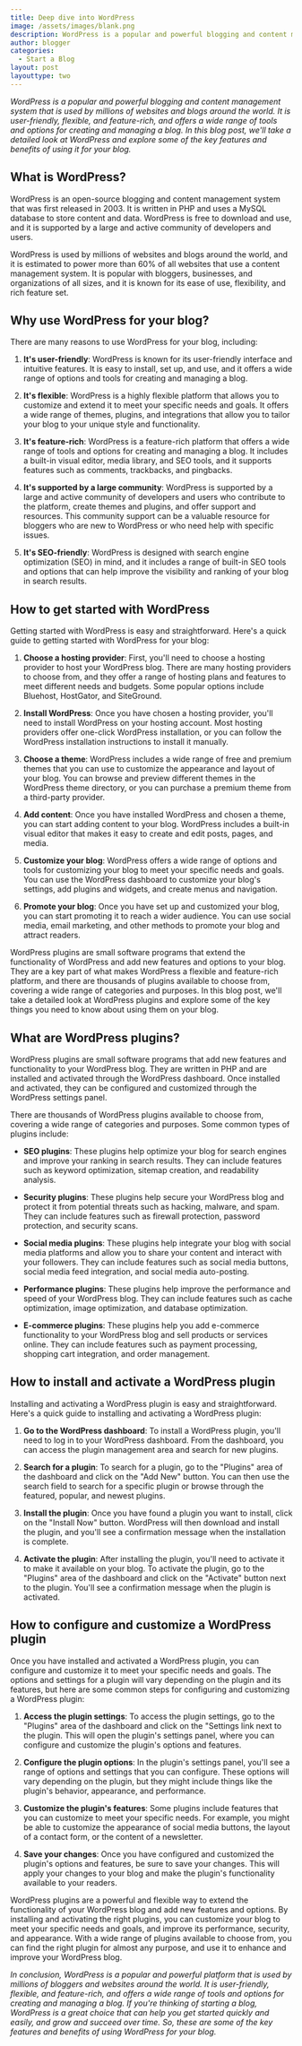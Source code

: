 ```yaml
---
title: Deep dive into WordPress
image: /assets/images/blank.png
description: WordPress is a popular and powerful blogging and content management system that is used by millions of websites and blogs around the world. It is user-friendly, flexible, and feature-rich, and offers a wide range of tools and options for creating and managing a blog. In this blog post, we'll take a detailed look at WordPress and explore some of the key features and benefits of using it for your blog.
author: blogger
categories:
  - Start a Blog
layout: post
layouttype: two
---
```


_WordPress is a popular and powerful blogging and content management system that is used by millions of websites and blogs around the world. It is user-friendly, flexible, and feature-rich, and offers a wide range of tools and options for creating and managing a blog. In this blog post, we'll take a detailed look at WordPress and explore some of the key features and benefits of using it for your blog._

## What is WordPress?

WordPress is an open-source blogging and content management system that was first released in 2003. It is written in PHP and uses a MySQL database to store content and data. WordPress is free to download and use, and it is supported by a large and active community of developers and users.

WordPress is used by millions of websites and blogs around the world, and it is estimated to power more than 60% of all websites that use a content management system. It is popular with bloggers, businesses, and organizations of all sizes, and it is known for its ease of use, flexibility, and rich feature set.

## Why use WordPress for your blog?

There are many reasons to use WordPress for your blog, including:

1. **It's user-friendly**: WordPress is known for its user-friendly interface and intuitive features. It is easy to install, set up, and use, and it offers a wide range of options and tools for creating and managing a blog.

2. **It's flexible**: WordPress is a highly flexible platform that allows you to customize and extend it to meet your specific needs and goals. It offers a wide range of themes, plugins, and integrations that allow you to tailor your blog to your unique style and functionality.

3. **It's feature-rich**: WordPress is a feature-rich platform that offers a wide range of tools and options for creating and managing a blog. It includes a built-in visual editor, media library, and SEO tools, and it supports features such as comments, trackbacks, and pingbacks.

4. **It's supported by a large community**: WordPress is supported by a large and active community of developers and users who contribute to the platform, create themes and plugins, and offer support and resources. This community support can be a valuable resource for bloggers who are new to WordPress or who need help with specific issues.

5. **It's SEO-friendly**: WordPress is designed with search engine optimization (SEO) in mind, and it includes a range of built-in SEO tools and options that can help improve the visibility and ranking of your blog in search results.

## How to get started with WordPress

Getting started with WordPress is easy and straightforward. Here's a quick guide to getting started with WordPress for your blog:

1. **Choose a hosting provider**: First, you'll need to choose a hosting provider to host your WordPress blog. There are many hosting providers to choose from, and they offer a range of hosting plans and features to meet different needs and budgets. Some popular options include Bluehost, HostGator, and SiteGround.

2. **Install WordPress**: Once you have chosen a hosting provider, you'll need to install WordPress on your hosting account. Most hosting providers offer one-click WordPress installation, or you can follow the WordPress installation instructions to install it manually.

3. **Choose a theme**: WordPress includes a wide range of free and premium themes that you can use to customize the appearance and layout of your blog. You can browse and preview different themes in the WordPress theme directory, or you can purchase a premium theme from a third-party provider.

4. **Add content**: Once you have installed WordPress and chosen a theme, you can start adding content to your blog. WordPress includes a built-in visual editor that makes it easy to create and edit posts, pages, and media.

5. **Customize your blog**: WordPress offers a wide range of options and tools for customizing your blog to meet your specific needs and goals. You can use the WordPress dashboard to customize your blog's settings, add plugins and widgets, and create menus and navigation.

6. **Promote your blog**: Once you have set up and customized your blog, you can start promoting it to reach a wider audience. You can use social media, email marketing, and other methods to promote your blog and attract readers.

WordPress plugins are small software programs that extend the functionality of WordPress and add new features and options to your blog. They are a key part of what makes WordPress a flexible and feature-rich platform, and there are thousands of plugins available to choose from, covering a wide range of categories and purposes. In this blog post, we'll take a detailed look at WordPress plugins and explore some of the key things you need to know about using them on your blog.

## What are WordPress plugins?

WordPress plugins are small software programs that add new features and functionality to your WordPress blog. They are written in PHP and are installed and activated through the WordPress dashboard. Once installed and activated, they can be configured and customized through the WordPress settings panel.

There are thousands of WordPress plugins available to choose from, covering a wide range of categories and purposes. Some common types of plugins include:

- **SEO plugins**: These plugins help optimize your blog for search engines and improve your ranking in search results. They can include features such as keyword optimization, sitemap creation, and readability analysis.

- **Security plugins**: These plugins help secure your WordPress blog and protect it from potential threats such as hacking, malware, and spam. They can include features such as firewall protection, password protection, and security scans.

- **Social media plugins**: These plugins help integrate your blog with social media platforms and allow you to share your content and interact with your followers. They can include features such as social media buttons, social media feed integration, and social media auto-posting.

- **Performance plugins**: These plugins help improve the performance and speed of your WordPress blog. They can include features such as cache optimization, image optimization, and database optimization.

- **E-commerce plugins**: These plugins help you add e-commerce functionality to your WordPress blog and sell products or services online. They can include features such as payment processing, shopping cart integration, and order management.

## How to install and activate a WordPress plugin

Installing and activating a WordPress plugin is easy and straightforward. Here's a quick guide to installing and activating a WordPress plugin:

1. **Go to the WordPress dashboard**: To install a WordPress plugin, you'll need to log in to your WordPress dashboard. From the dashboard, you can access the plugin management area and search for new plugins.

2. **Search for a plugin**: To search for a plugin, go to the "Plugins" area of the dashboard and click on the "Add New" button. You can then use the search field to search for a specific plugin or browse through the featured, popular, and newest plugins.

3. **Install the plugin**: Once you have found a plugin you want to install, click on the "Install Now" button. WordPress will then download and install the plugin, and you'll see a confirmation message when the installation is complete.

4. **Activate the plugin**: After installing the plugin, you'll need to activate it to make it available on your blog. To activate the plugin, go to the "Plugins" area of the dashboard and click on the "Activate" button next to the plugin. You'll see a confirmation message when the plugin is activated.

## How to configure and customize a WordPress plugin

Once you have installed and activated a WordPress plugin, you can configure and customize it to meet your specific needs and goals. The options and settings for a plugin will vary depending on the plugin and its features, but here are some common steps for configuring and customizing a WordPress plugin:

1. **Access the plugin settings**: To access the plugin settings, go to the "Plugins" area of the dashboard and click on the "Settings link next to the plugin. This will open the plugin's settings panel, where you can configure and customize the plugin's options and features.

2. **Configure the plugin options**: In the plugin's settings panel, you'll see a range of options and settings that you can configure. These options will vary depending on the plugin, but they might include things like the plugin's behavior, appearance, and performance.

3. **Customize the plugin's features**: Some plugins include features that you can customize to meet your specific needs. For example, you might be able to customize the appearance of social media buttons, the layout of a contact form, or the content of a newsletter.

4. **Save your changes**: Once you have configured and customized the plugin's options and features, be sure to save your changes. This will apply your changes to your blog and make the plugin's functionality available to your readers.

WordPress plugins are a powerful and flexible way to extend the functionality of your WordPress blog and add new features and options. By installing and activating the right plugins, you can customize your blog to meet your specific needs and goals, and improve its performance, security, and appearance. With a wide range of plugins available to choose from, you can find the right plugin for almost any purpose, and use it to enhance and improve your WordPress blog.

_In conclusion, WordPress is a popular and powerful platform that is used by millions of bloggers and websites around the world. It is user-friendly, flexible, and feature-rich, and offers a wide range of tools and options for creating and managing a blog. If you're thinking of starting a blog, WordPress is a great choice that can help you get started quickly and easily, and grow and succeed over time. So, these are some of the key features and benefits of using WordPress for your blog._
